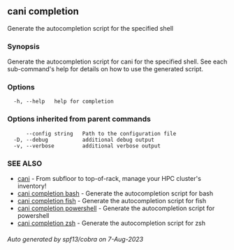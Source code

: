 ## cani completion

Generate the autocompletion script for the specified shell

### Synopsis

Generate the autocompletion script for cani for the specified shell.
See each sub-command's help for details on how to use the generated script.


### Options

```
  -h, --help   help for completion
```

### Options inherited from parent commands

```
      --config string   Path to the configuration file
  -D, --debug           additional debug output
  -v, --verbose         additional verbose output
```

### SEE ALSO

* [cani](cani.md)	 - From subfloor to top-of-rack, manage your HPC cluster's inventory!
* [cani completion bash](cani_completion_bash.md)	 - Generate the autocompletion script for bash
* [cani completion fish](cani_completion_fish.md)	 - Generate the autocompletion script for fish
* [cani completion powershell](cani_completion_powershell.md)	 - Generate the autocompletion script for powershell
* [cani completion zsh](cani_completion_zsh.md)	 - Generate the autocompletion script for zsh

###### Auto generated by spf13/cobra on 7-Aug-2023
